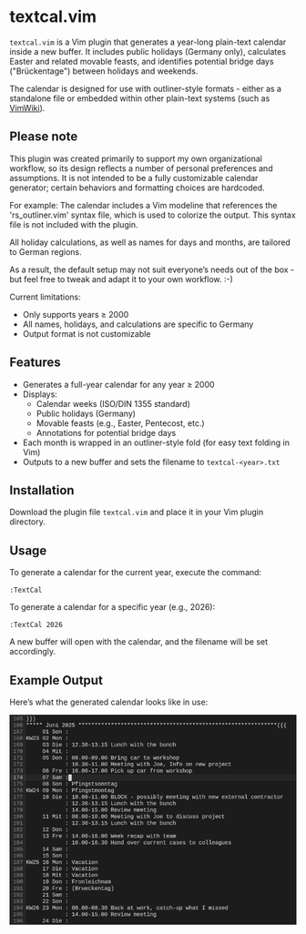# textcal.vim

`textcal.vim` is a Vim plugin that generates a year-long plain-text calendar
inside a new buffer. It includes public holidays (Germany only), calculates
Easter and related movable feasts, and identifies potential bridge days
("Brückentage") between holidays and weekends.

The calendar is designed for use with outliner-style formats - either as a standalone file or embedded within other plain-text systems (such as [VimWiki](https://github.com/vimwiki)).

## Please note

This plugin was created primarily to support my own organizational workflow, so
its design reflects a number of personal preferences and assumptions. It is not
intended to be a fully customizable calendar generator; certain behaviors and
formatting choices are hardcoded.

For example: The calendar includes a Vim modeline that references the
'rs_outliner.vim' syntax file, which is used to colorize the output. This
syntax file is not included with the plugin.

All holiday calculations, as well as names for days and months, are tailored to
German regions.

As a result, the default setup may not suit everyone’s needs out of the box -
but feel free to tweak and adapt it to your own workflow. :-)

Current limitations:

- Only supports years ≥ 2000
- All names, holidays, and calculations are specific to Germany
- Output format is not customizable

## Features

- Generates a full-year calendar for any year ≥ 2000
- Displays:
  - Calendar weeks (ISO/DIN 1355 standard)
  - Public holidays (Germany)
  - Movable feasts (e.g., Easter, Pentecost, etc.)
  - Annotations for potential bridge days
- Each month is wrapped in an outliner-style fold (for easy text folding in Vim)
- Outputs to a new buffer and sets the filename to `textcal-<year>.txt`


## Installation

Download the plugin file `textcal.vim` and place it in your Vim plugin directory.

## Usage

To generate a calendar for the current year, execute the command:

```
:TextCal
```

To generate a calendar for a specific year (e.g., 2026):

```
:TextCal 2026
```

A new buffer will open with the calendar, and the filename will be set accordingly.

## Example Output

Here’s what the generated calendar looks like in use:

![](textcal-example.png)

